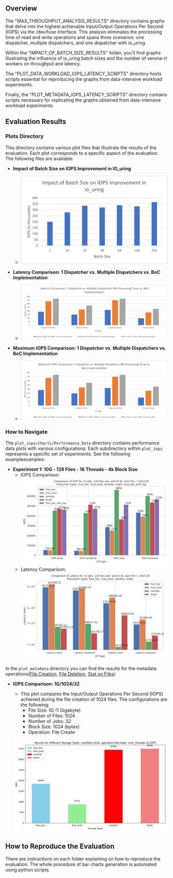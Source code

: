 

## Overview

The "MAX_THROUGHPUT_ANALYSIS_RESULTS" directory contains graphs that delve into the highest achievable Input/Output Operations Per Second (IOPS) via the /dev/fuse interface. This analysis eliminates the processing time of read and write operations and spans three scenarios: one dispatcher, multiple dispatchers, and one dispatcher with io_uring.

Within the "IMPACT_OF_BATCH_SIZE_RESULTS" folder, you'll find graphs illustrating the influence of io_uring batch sizes and the number of verona-rt workers on throughput and latency.

The "PLOT_DATA_WORKLOAD_IOPS_LATENCY_SCRIPTS" directory hosts scripts essential for reproducing the graphs from data-intensive workload experiments.

Finally, the "PLOT_METADATA_IOPS_LATENCY_SCRIPTS" directory contains scripts necessary for replicating the graphs obtained from data-intensive workload experiments.

## Evaluation Results

### Plots Directory

This directory contains various plot files that illustrate the results of the evaluation. Each plot corresponds to a specific aspect of the evaluation. The following files are available:

- **Impact of Batch Size on IOPS Improvement in IO_uring**
  - ![Impact of Batch Size on IOPS Improvement](./IMPACT_OF_BATCH_SIZE_RESULTS/impact_of_batch_size_on_iops_improvement_in_io_uring.png)

- **Latency Comparison: 1 Dispatcher vs. Multiple Dispatchers vs. BoC Implementation**
  - ![Latency Comparison](./MAX_THROUGHPUT_ANALYSIS_RESULTS/latency_comparison_1_dispatcher_vs_multiple_dispatchers_no_processing_time_vs_boc_implementation.png)

- **Maximum IOPS Comparison: 1 Dispatcher vs. Multiple Dispatchers vs. BoC Implementation**
  - ![Maximum IOPS Comparison](./MAX_THROUGHPUT_ANALYSIS_RESULTS/maximum_iops_comparison_1_dispatcher_vs_multiple_dispatchers_no_processing_time_vs_boc_implementation.png)

### How to Navigate

The `plot_iops/charts/Performance_Data` directory contains performance data plots with various configurations. Each subdirectory within `plot_iops` represents a specific set of experiments. See the following exampleexamples:

- **Experiment 1: 10G - 128 Files - 16 Threads - 4k Block Size**
  - IOPS Comparison: ![Link to IOPS Comparison Plot](./PLOT_DATA_WORKLOAD_IOPS_LATENCY_SCRIPTS/charts/Performance_Data/10G_4k/128/32/iops_comparison_32jobs_128files_10G_4k.png)
  - Latency Comparison: ![Link to Latency Comparison Plot](./PLOT_DATA_WORKLOAD_IOPS_LATENCY_SCRIPTS/charts/Performance_Data/10G_4k/128/32/latency_comparison_32jobs_128files_10G_4k.png)

In the `plot_metadata` directory you can find the results for the metadata operations([File Creation](https://fio.readthedocs.io/en/latest/fio_doc.html#i-o-engine), [File Deletion](https://fio.readthedocs.io/en/latest/fio_doc.html#i-o-engine), [Stat on Files](https://fio.readthedocs.io/en/latest/fio_doc.html#i-o-engine))

- **IOPS Comparison: 1G/1024/32**
  - This plot compares the Input/Output Operations Per Second (IOPS) achieved during the file creation of 1024 files. The configurations are the following:
    - File Size: 1G (1 Gigabyte)
    - Number of Files: 1024
    - Number of Jobs: 32
    - Block Size: 1024 (bytes)
    - Operation: File Create
  
  ![IOPS Comparison - 1G/1024/32](./PLOT_METADATA_IOPS_LATENCY_SCRIPTS/charts/Performance_Data/1G/1024/32/IOPS_comparison_jobs-32_files-1024_size-1G_operation-filecreate.png)


## How to Reproduce the Evaluation

There are instructions on each folder explaining on how to reproduce the evaluation. The whole procedure of bar charts generation is automated using python scripts. 

